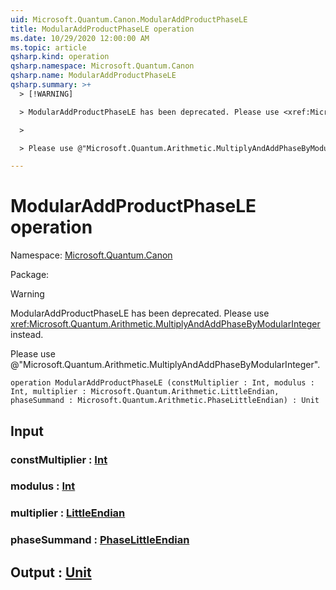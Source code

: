 ```yaml
---
uid: Microsoft.Quantum.Canon.ModularAddProductPhaseLE
title: ModularAddProductPhaseLE operation
ms.date: 10/29/2020 12:00:00 AM
ms.topic: article
qsharp.kind: operation
qsharp.namespace: Microsoft.Quantum.Canon
qsharp.name: ModularAddProductPhaseLE
qsharp.summary: >+
  > [!WARNING]

  > ModularAddProductPhaseLE has been deprecated. Please use <xref:Microsoft.Quantum.Arithmetic.MultiplyAndAddPhaseByModularInteger> instead.

  >

  > Please use @"Microsoft.Quantum.Arithmetic.MultiplyAndAddPhaseByModularInteger".

---
```


# ModularAddProductPhaseLE operation

Namespace: [Microsoft.Quantum.Canon](xref:Microsoft.Quantum.Canon)

Package: [](https://nuget.org/packages/)


> [!WARNING]
> ModularAddProductPhaseLE has been deprecated. Please use <xref:Microsoft.Quantum.Arithmetic.MultiplyAndAddPhaseByModularInteger> instead.
>
> Please use @"Microsoft.Quantum.Arithmetic.MultiplyAndAddPhaseByModularInteger".



```qsharp
operation ModularAddProductPhaseLE (constMultiplier : Int, modulus : Int, multiplier : Microsoft.Quantum.Arithmetic.LittleEndian, phaseSummand : Microsoft.Quantum.Arithmetic.PhaseLittleEndian) : Unit
```


## Input

### constMultiplier : [Int](xref:microsoft.quantum.lang-ref.int)




### modulus : [Int](xref:microsoft.quantum.lang-ref.int)




### multiplier : [LittleEndian](xref:Microsoft.Quantum.Arithmetic.LittleEndian)




### phaseSummand : [PhaseLittleEndian](xref:Microsoft.Quantum.Arithmetic.PhaseLittleEndian)





## Output : [Unit](xref:microsoft.quantum.lang-ref.unit)

